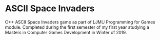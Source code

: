 # ASCII Space Invaders
C++ ASCII Space Invaders game as part of LJMU Programming for Games module.
Completed during the first semester of my first year studying a Masters in Computer Games Development in Winter of 2019.
